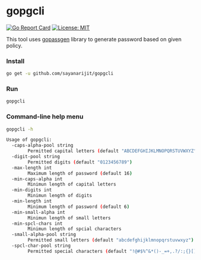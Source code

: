 # gopgcli

[![Go Report Card](https://goreportcard.com/badge/github.com/sayanarijit/gopgcli)](https://goreportcard.com/report/github.com/sayanarijit/gopgcli)
[![License: MIT](https://img.shields.io/badge/License-MIT-yellow.svg)](https://github.com/sayanarijit/gopgcli/blob/master/LICENSE)

This tool uses [gopassgen](https://github.com/sayanarijit/gopassgen) library to generate password based on given policy.

### Install

```bash
go get -u github.com/sayanarijit/gopgcli
```

### Run

```bash
gopgcli
```

### Command-line help menu

```bash
gopgcli -h
```

```bash
Usage of gopgcli:
  -caps-alpha-pool string
        Permitted capital letters (default "ABCDEFGHIJKLMNOPQRSTUVWXYZ")
  -digit-pool string
        Permitted digits (default "0123456789")
  -max-length int
        Maximum length of password (default 16)
  -min-caps-alpha int
        Minimun length of capital letters
  -min-digits int
        Minimun length of digits
  -min-length int
        Minimum length of password (default 6)
  -min-small-alpha int
        Minimun length of small letters
  -min-spcl-chars int
        Minimun length of spcial characters
  -small-alpha-pool string
        Permitted small letters (default "abcdefghijklmnopqrstuvwxyz")
  -spcl-char-pool string
        Permitted special characters (default "!@#$%^&*()-_=+,.?/:;{}[]~")
```
